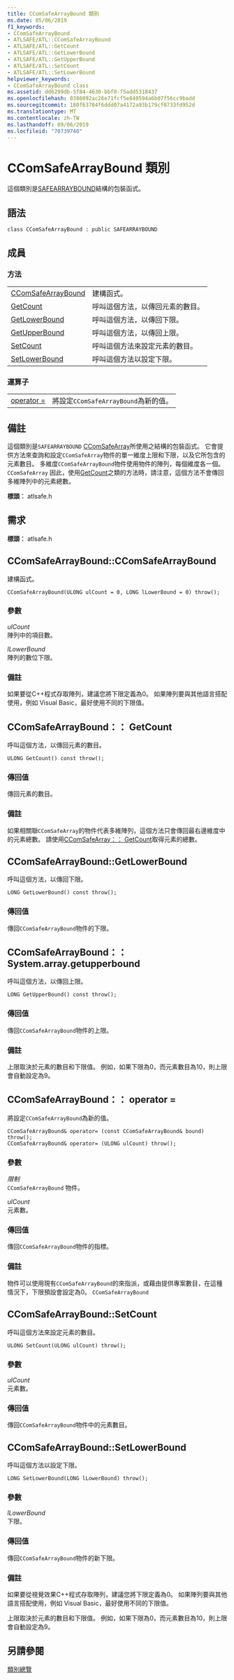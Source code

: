 ```yaml
---
title: CComSafeArrayBound 類別
ms.date: 05/06/2019
f1_keywords:
- CComSafeArrayBound
- ATLSAFE/ATL::CComSafeArrayBound
- ATLSAFE/ATL::GetCount
- ATLSAFE/ATL::GetLowerBound
- ATLSAFE/ATL::GetUpperBound
- ATLSAFE/ATL::SetCount
- ATLSAFE/ATL::SetLowerBound
helpviewer_keywords:
- CComSafeArrayBound class
ms.assetid: dd6299db-5f84-4630-bbf0-f5add5318437
ms.openlocfilehash: 0386092ac26e71fcf5e840594a6b07f56cc9badd
ms.sourcegitcommit: 180f63704f6ddd07a4172a93b179cf0733fd952d
ms.translationtype: MT
ms.contentlocale: zh-TW
ms.lasthandoff: 09/06/2019
ms.locfileid: "70739740"
---
```

# <a name="ccomsafearraybound-class"></a>CComSafeArrayBound 類別

這個類別是[SAFEARRAYBOUND](/windows/win32/api/oaidl/ns-oaidl-safearraybound)結構的包裝函式。

## <a name="syntax"></a>語法

```
class CComSafeArrayBound : public SAFEARRAYBOUND
```

## <a name="members"></a>成員

### <a name="methods"></a>方法

|||
|-|-|
|[CComSafeArrayBound](#ccomsafearraybound)|建構函式。|
|[GetCount](#getcount)|呼叫這個方法，以傳回元素的數目。|
|[GetLowerBound](#getlowerbound)|呼叫這個方法，以傳回下限。|
|[GetUpperBound](#getupperbound)|呼叫這個方法，以傳回上限。|
|[SetCount](#setcount)|呼叫這個方法來設定元素的數目。|
|[SetLowerBound](#setlowerbound)|呼叫這個方法以設定下限。|

### <a name="operators"></a>運算子

|||
|-|-|
|[operator =](#operator_eq)|將設定`CComSafeArrayBound`為新的值。|

## <a name="remarks"></a>備註

這個類別是`SAFEARRAYBOUND` [CComSafeArray](../../atl/reference/ccomsafearray-class.md)所使用之結構的包裝函式。 它會提供方法來查詢和設定`CComSafeArray`物件的單一維度上限和下限，以及它所包含的元素數目。 多維度`CComSafeArrayBound`物件使用物件的陣列，每個維度各一個。 `CComSafeArray` 因此，使用[GetCount](#getcount)之類的方法時，請注意，這個方法不會傳回多維陣列中的元素總數。

**標頭︰** atlsafe.h

## <a name="requirements"></a>需求

**標頭︰** atlsafe.h

##  <a name="ccomsafearraybound"></a>CComSafeArrayBound::CComSafeArrayBound

建構函式。

```
CComSafeArrayBound(ULONG ulCount = 0, LONG lLowerBound = 0) throw();
```

### <a name="parameters"></a>參數

*ulCount*<br/>
陣列中的項目數。

*lLowerBound*<br/>
陣列的數位下限。

### <a name="remarks"></a>備註

如果要從C++程式存取陣列，建議您將下限定義為0。 如果陣列要與其他語言搭配使用，例如 Visual Basic，最好使用不同的下限值。

##  <a name="getcount"></a>CComSafeArrayBound：： GetCount

呼叫這個方法，以傳回元素的數目。

```
ULONG GetCount() const throw();
```

### <a name="return-value"></a>傳回值

傳回元素的數目。

### <a name="remarks"></a>備註

如果相關聯`CComSafeArray`的物件代表多維陣列，這個方法只會傳回最右邊維度中的元素總數。 請使用[CComSafeArray：： GetCount](../../atl/reference/ccomsafearray-class.md#getcount)取得元素的總數。

##  <a name="getlowerbound"></a>CComSafeArrayBound::GetLowerBound

呼叫這個方法，以傳回下限。

```
LONG GetLowerBound() const throw();
```

### <a name="return-value"></a>傳回值

傳回`CComSafeArrayBound`物件的下限。

##  <a name="getupperbound"></a>CComSafeArrayBound：： System.array.getupperbound

呼叫這個方法，以傳回上限。

```
LONG GetUpperBound() const throw();
```

### <a name="return-value"></a>傳回值

傳回`CComSafeArrayBound`物件的上限。

### <a name="remarks"></a>備註

上限取決於元素的數目和下限值。 例如，如果下限為0，而元素數目為10，則上限會自動設定為9。

##  <a name="operator_eq"></a>CComSafeArrayBound：： operator =

將設定`CComSafeArrayBound`為新的值。

```
CComSafeArrayBound& operator= (const CComSafeArrayBound& bound) throw();
CComSafeArrayBound& operator= (ULONG ulCount) throw();
```

### <a name="parameters"></a>參數

*限制*<br/>
`CComSafeArrayBound` 物件。

*ulCount*<br/>
元素數。

### <a name="return-value"></a>傳回值

傳回`CComSafeArrayBound`物件的指標。

### <a name="remarks"></a>備註

物件可以使用現有`CComSafeArrayBound`的來指派，或藉由提供專案數目，在這種情況下，下限預設會設定為0。 `CComSafeArrayBound`

##  <a name="setcount"></a>CComSafeArrayBound::SetCount

呼叫這個方法來設定元素的數目。

```
ULONG SetCount(ULONG ulCount) throw();
```

### <a name="parameters"></a>參數

*ulCount*<br/>
元素數。

### <a name="return-value"></a>傳回值

傳回`CComSafeArrayBound`物件中的元素數目。

##  <a name="setlowerbound"></a>CComSafeArrayBound::SetLowerBound

呼叫這個方法以設定下限。

```
LONG SetLowerBound(LONG lLowerBound) throw();
```

### <a name="parameters"></a>參數

*lLowerBound*<br/>
下限。

### <a name="return-value"></a>傳回值

傳回`CComSafeArrayBound`物件的新下限。

### <a name="remarks"></a>備註

如果要從視覺效果C++程式存取陣列，建議您將下限定義為0。 如果陣列要與其他語言搭配使用，例如 Visual Basic，最好使用不同的下限值。

上限取決於元素的數目和下限值。 例如，如果下限為0，而元素數目為10，則上限會自動設定為9。

## <a name="see-also"></a>另請參閱

[類別總覽](../../atl/atl-class-overview.md)
